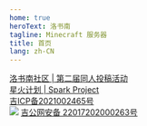 ```yaml
---
home: true
heroText: 洛书南
tagline: Minecraft 服务器
title: 首页
lang: zh-CN
---
```


<div class="px-8 py-6 my-6 text-lg text-center text-pink-600 bg-pink-400 border border-pink-400 border-solid rounded-lg bg-opacity-30 dark:text-pink-200 dark:border-pink-400">
<a class="text-pink-600 dark:text-pink-200" href="./2021.1001-2nd_fanwork.html">洛书南社区 | 第二届同人投稿活动</a>
</div>

<div class="px-8 py-6 text-lg text-center text-pink-600 bg-pink-400 border border-pink-400 border-solid rounded-lg bg-opacity-30 dark:text-pink-200 dark:border-pink-400">
  <a class="text-pink-600 dark:text-pink-200" href="https://spark.yaasasi.cn/">星火计划 | Spark Project</a>
</div>

<div class="footer flex-col md:flex-row mx-auto space-y-2 md:space-y-0 md:space-x-4">
  <div class="flex flex-row flex-nowrap justify-center space-x-1">
    <a class="mx-auto flex-shrink-0" href="https://beian.miit.gov.cn/" rel="nofollow noopener" target="_blank"> 吉ICP备2021002465号 </a>
  </div>
  <div class="flex flex-row flex-nowrap justify-center space-x-1">
    <img class="w-4 h-4 flex-grow-0 my-auto" src="/images/record.png" />
    <a class="flex-shrink-0" href="http://www.beian.gov.cn/portal/registerSystemInfo?recordcode=22017202000263" rel="nofollow noopener" target="_blank"> 吉公网安备 22017202000263号 </a>
  </div>
</div>
